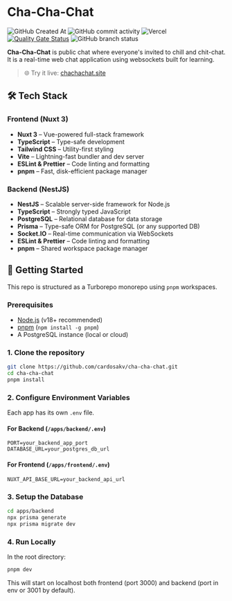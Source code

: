 # Cha-Cha-Chat

![GitHub Created At](https://img.shields.io/github/created-at/cardosakv/cha-cha-chat)
![GitHub commit activity](https://img.shields.io/github/commit-activity/t/cardosakv/cha-cha-chat)
![Vercel](https://vercelbadge.vercel.app/api/cardosakv/cha-cha-chat)
[![Quality Gate Status](https://sonarcloud.io/api/project_badges/measure?project=cardosakv_cha-cha-chat&metric=alert_status)](https://sonarcloud.io/summary/new_code?id=cardosakv_cha-cha-chat)
![GitHub branch status](https://img.shields.io/github/checks-status/cardosakv/cha-cha-chat/master)

**Cha-Cha-Chat** is public chat where everyone's invited to chill and chit-chat. It is a real-time web chat application using websockets built for learning.

> 🌐 Try it live: [chachachat.site](https://chachachat.site)

## 🛠️ Tech Stack

### Frontend (Nuxt 3)

- **Nuxt 3** – Vue-powered full-stack framework
- **TypeScript** – Type-safe development
- **Tailwind CSS** – Utility-first styling
- **Vite** – Lightning-fast bundler and dev server
- **ESLint & Prettier** – Code linting and formatting
- **pnpm** – Fast, disk-efficient package manager

### Backend (NestJS)

- **NestJS** – Scalable server-side framework for Node.js
- **TypeScript** – Strongly typed JavaScript
- **PostgreSQL** – Relational database for data storage
- **Prisma** – Type-safe ORM for PostgreSQL (or any supported DB)
- **Socket.IO** – Real-time communication via WebSockets
- **ESLint & Prettier** – Code linting and formatting
- **pnpm** – Shared workspace package manager

## 🚀 Getting Started

This repo is structured as a Turborepo monorepo using `pnpm` workspaces.

### Prerequisites

- [Node.js](https://nodejs.org/en/) (v18+ recommended)
- [pnpm](https://pnpm.io/) (`npm install -g pnpm`)
- A PostgreSQL instance (local or cloud)

### 1. Clone the repository

```bash
git clone https://github.com/cardosakv/cha-cha-chat.git
cd cha-cha-chat
pnpm install
```

### 2. Configure Environment Variables

Each app has its own `.env` file.

#### For Backend (`/apps/backend/.env`)

```env
PORT=your_backend_app_port
DATABASE_URL=your_postgres_db_url
```

#### For Frontend (`/apps/frontend/.env`)

```env
NUXT_API_BASE_URL=your_backend_api_url
```

### 3. Setup the Database

```bash
cd apps/backend
npx prisma generate
npx prisma migrate dev
```

### 4. Run Locally

In the root directory:

```bash
pnpm dev
```

This will start on localhost both frontend (port 3000) and backend (port in env or 3001 by default).

